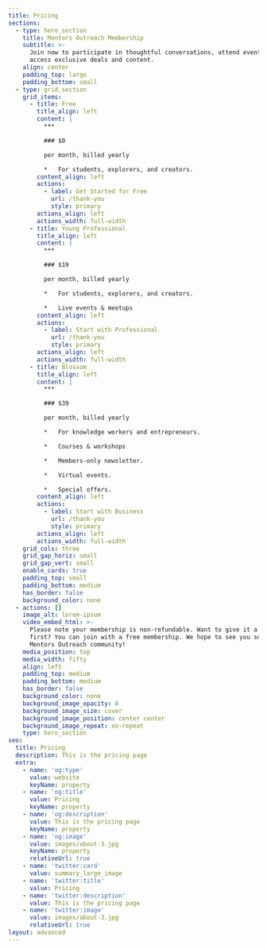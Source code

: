 ```yaml
---
title: Pricing
sections:
  - type: hero_section
    title: Mentors Outreach Membership
    subtitle: >-
      Join now to participate in thoughtful conversations, attend events, and
      access exclusive deals and content.
    align: center
    padding_top: large
    padding_bottom: small
  - type: grid_section
    grid_items:
      - title: Free
        title_align: left
        content: |
          ***

          ### $0

          per month, billed yearly

          *   For students, explorers, and creators.
        content_align: left
        actions:
          - label: Get Started for Free
            url: /thank-you
            style: primary
        actions_align: left
        actions_width: full-width
      - title: Young Professional
        title_align: left
        content: |
          ***

          ### $19

          per month, billed yearly

          *   For students, explorers, and creators.

          *   Live events & meetups
        content_align: left
        actions:
          - label: Start with Professional
            url: /thank-you
            style: primary
        actions_align: left
        actions_width: full-width
      - title: Blossom
        title_align: left
        content: |
          ***

          ### $39

          per month, billed yearly

          *   For knowledge workers and entrepreneurs.

          *   Courses & workshops

          *   Members-only newsletter.

          *   Virtual events.

          *   Special offers.
        content_align: left
        actions:
          - label: Start with Business
            url: /thank-you
            style: primary
        actions_align: left
        actions_width: full-width
    grid_cols: three
    grid_gap_horiz: small
    grid_gap_vert: small
    enable_cards: true
    padding_top: small
    padding_bottom: medium
    has_border: false
    background_color: none
  - actions: []
    image_alt: lorem-ipsum
    video_embed_html: >-
      Please note your membership is non-refundable. Want to give it a try
      first? You can join with a free membership. We hope to see you soon in the
      Mentors Outreach community!
    media_position: top
    media_width: fifty
    align: left
    padding_top: medium
    padding_bottom: medium
    has_border: false
    background_color: none
    background_image_opacity: 0
    background_image_size: cover
    background_image_position: center center
    background_image_repeat: no-repeat
    type: hero_section
seo:
  title: Pricing
  description: This is the pricing page
  extra:
    - name: 'og:type'
      value: website
      keyName: property
    - name: 'og:title'
      value: Pricing
      keyName: property
    - name: 'og:description'
      value: This is the pricing page
      keyName: property
    - name: 'og:image'
      value: images/about-3.jpg
      keyName: property
      relativeUrl: true
    - name: 'twitter:card'
      value: summary_large_image
    - name: 'twitter:title'
      value: Pricing
    - name: 'twitter:description'
      value: This is the pricing page
    - name: 'twitter:image'
      value: images/about-3.jpg
      relativeUrl: true
layout: advanced
---
```

